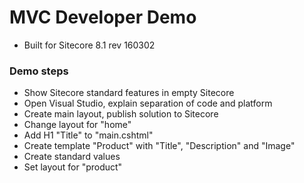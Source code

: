 # MVC Developer Demo #

* Built for Sitecore 8.1 rev 160302

### Demo steps ###
* Show Sitecore standard features in empty Sitecore 
* Open Visual Studio, explain separation of code and platform
* Create main layout, publish solution to Sitecore
* Change layout for "home"
* Add H1 "Title" to "main.cshtml"
* Create template "Product" with "Title", "Description" and "Image"
* Create standard values
* Set layout for "product"